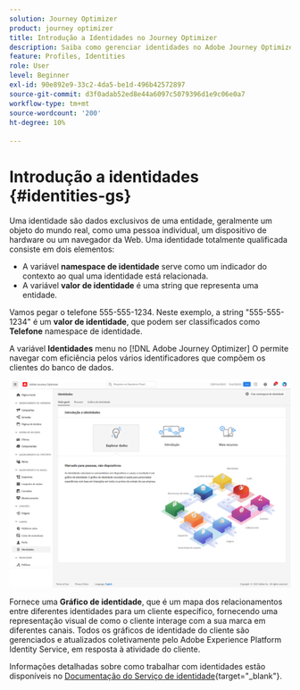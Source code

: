 ```yaml
---
solution: Journey Optimizer
product: journey optimizer
title: Introdução a Identidades no Journey Optimizer
description: Saiba como gerenciar identidades no Adobe Journey Optimizer
feature: Profiles, Identities
role: User
level: Beginner
exl-id: 90e892e9-33c2-4da5-be1d-496b42572897
source-git-commit: d3f0adab52ed8e44a6097c5079396d1e9c06e0a7
workflow-type: tm+mt
source-wordcount: '200'
ht-degree: 10%

---
```


# Introdução a identidades {#identities-gs}

Uma identidade são dados exclusivos de uma entidade, geralmente um objeto do mundo real, como uma pessoa individual, um dispositivo de hardware ou um navegador da Web. Uma identidade totalmente qualificada consiste em dois elementos:

* A variável **namespace de identidade** serve como um indicador do contexto ao qual uma identidade está relacionada.
* A variável **valor de identidade** é uma string que representa uma entidade.

Vamos pegar o telefone 555-555-1234. Neste exemplo, a string &quot;555-555-1234&quot; é um **valor de identidade**, que podem ser classificados como **Telefone** namespace de identidade.

A variável **Identidades** menu no [!DNL Adobe Journey Optimizer] O permite navegar com eficiência pelos vários identificadores que compõem os clientes do banco de dados.

![](assets/identities-home.png)

Fornece uma **Gráfico de identidade**, que é um mapa dos relacionamentos entre diferentes identidades para um cliente específico, fornecendo uma representação visual de como o cliente interage com a sua marca em diferentes canais. Todos os gráficos de identidade do cliente são gerenciados e atualizados coletivamente pelo Adobe Experience Platform Identity Service, em resposta à atividade do cliente.

Informações detalhadas sobre como trabalhar com identidades estão disponíveis no [Documentação do Serviço de identidade](https://experienceleague.adobe.com/docs/experience-platform/identity/home.html?lang=pt-BR){target="_blank"}.
